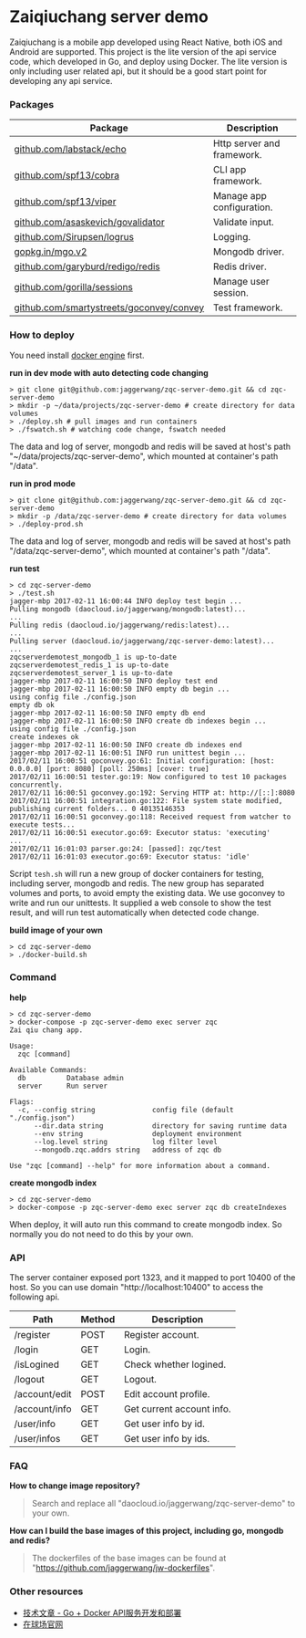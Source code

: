 # Zaiqiuchang server demo

Zaiqiuchang is a mobile app developed using React Native, both iOS and Android are supported. This project is the lite version of the api service code, which developed in Go, and deploy using Docker. The lite version is only including user related api, but it should be a good start point for developing any api service. 

### Packages

|Package|Description|
|-------|-----------|
|[github.com/labstack/echo](https://echo.labstack.com/)|Http server and framework.|
|[github.com/spf13/cobra](https://github.com/spf13/cobra)|CLI app framework.|
|[github.com/spf13/viper](https://github.com/spf13/viper)|Manage app configuration.|
|[github.com/asaskevich/govalidator](https://github.com/asaskevich/govalidator)|Validate input.|
|[github.com/Sirupsen/logrus](https://github.com/Sirupsen/logrus)|Logging.|
|[gopkg.in/mgo.v2](https://labix.org/mgo)|Mongodb driver.|
|[github.com/garyburd/redigo/redis](https://github.com/garyburd/redigo/)|Redis driver.|
|[github.com/gorilla/sessions](https://github.com/gorilla/sessions)|Manage user session.|
|[github.com/smartystreets/goconvey/convey](https://github.com/smartystreets/goconvey)|Test framework.|

### How to deploy

You need install [docker engine](https://docs.docker.com/engine/installation/) first.

**run in dev mode with auto detecting code changing**

```
> git clone git@github.com:jaggerwang/zqc-server-demo.git && cd zqc-server-demo
> mkdir -p ~/data/projects/zqc-server-demo # create directory for data volumes
> ./deploy.sh # pull images and run containers
> ./fswatch.sh # watching code change, fswatch needed
```

The data and log of server, mongodb and redis will be saved at host's path "~/data/projects/zqc-server-demo", which mounted at container's path "/data".

**run in prod mode**

```
> git clone git@github.com:jaggerwang/zqc-server-demo.git && cd zqc-server-demo
> mkdir -p /data/zqc-server-demo # create directory for data volumes
> ./deploy-prod.sh
```

The data and log of server, mongodb and redis will be saved at host's path "/data/zqc-server-demo", which mounted at container's path "/data".

**run test**

```
> cd zqc-server-demo
> ./test.sh
jagger-mbp 2017-02-11 16:00:44 INFO deploy test begin ...
Pulling mongodb (daocloud.io/jaggerwang/mongodb:latest)...
...
Pulling redis (daocloud.io/jaggerwang/redis:latest)...
...
Pulling server (daocloud.io/jaggerwang/zqc-server-demo:latest)...
...
zqcserverdemotest_mongodb_1 is up-to-date
zqcserverdemotest_redis_1 is up-to-date
zqcserverdemotest_server_1 is up-to-date
jagger-mbp 2017-02-11 16:00:50 INFO deploy test end
jagger-mbp 2017-02-11 16:00:50 INFO empty db begin ...
using config file ./config.json
empty db ok
jagger-mbp 2017-02-11 16:00:50 INFO empty db end
jagger-mbp 2017-02-11 16:00:50 INFO create db indexes begin ...
using config file ./config.json
create indexes ok
jagger-mbp 2017-02-11 16:00:50 INFO create db indexes end
jagger-mbp 2017-02-11 16:00:51 INFO run unittest begin ...
2017/02/11 16:00:51 goconvey.go:61: Initial configuration: [host: 0.0.0.0] [port: 8080] [poll: 250ms] [cover: true]
2017/02/11 16:00:51 tester.go:19: Now configured to test 10 packages concurrently.
2017/02/11 16:00:51 goconvey.go:192: Serving HTTP at: http://[::]:8080
2017/02/11 16:00:51 integration.go:122: File system state modified, publishing current folders... 0 40135146353
2017/02/11 16:00:51 goconvey.go:118: Received request from watcher to execute tests...
2017/02/11 16:00:51 executor.go:69: Executor status: 'executing'
...
2017/02/11 16:01:03 parser.go:24: [passed]: zqc/test
2017/02/11 16:01:03 executor.go:69: Executor status: 'idle'
```

Script `tesh.sh` will run a new group of docker containers for testing, including server, mongodb and redis. The new group has separated volumes and ports, to avoid empty the existing data. We use goconvey to write and run our unittests. It supplied a web console to show the test result, and will run test automatically when detected code change.

**build image of your own**

```
> cd zqc-server-demo
> ./docker-build.sh
```

### Command

**help**

```
> cd zqc-server-demo
> docker-compose -p zqc-server-demo exec server zqc
Zai qiu chang app.

Usage:
  zqc [command]

Available Commands:
  db          Database admin
  server      Run server

Flags:
  -c, --config string              config file (default "./config.json")
      --dir.data string            directory for saving runtime data
      --env string                 deployment environment
      --log.level string           log filter level
      --mongodb.zqc.addrs string   address of zqc db

Use "zqc [command] --help" for more information about a command.
```

**create mongodb index**

```
> cd zqc-server-demo
> docker-compose -p zqc-server-demo exec server zqc db createIndexes
```
When deploy, it will auto run this command to create mongodb index. So normally you do not need to do this by your own.

### API

The server container exposed port 1323, and it mapped to port 10400 of the host. So you can use domain "http://localhost:10400" to access the following api.

Path|Method|Description
----|------|-----------
/register|POST|Register account.
/login|GET|Login.
/isLogined|GET|Check whether logined.
/logout|GET|Logout.
/account/edit|POST|Edit account profile.
/account/info|GET|Get current account info.
/user/info|GET|Get user info by id.
/user/infos|GET|Get user info by ids.

### FAQ

**How to change image repository?**

> Search and replace all "daocloud.io/jaggerwang/zqc-server-demo" to your own.

**How can I build the base images of this project, including go, mongodb and redis?**

> The dockerfiles of the base images can be found at "https://github.com/jaggerwang/jw-dockerfiles".

### Other resources

* [技术文章 - Go + Docker API服务开发和部署](https://jaggerwang.net/develop-and-deploy-api-service-with-go-and-docker-intro/)
* [在球场官网](https://www.zaiqiuchang.com)
